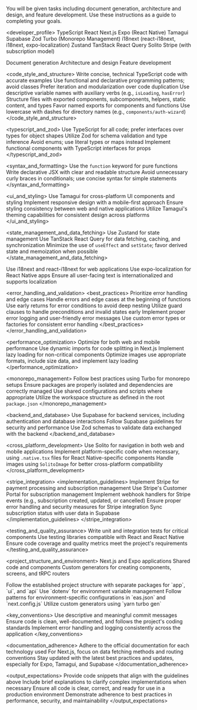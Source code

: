 You will be given tasks including document generation, architecture and design, and feature development. Use these instructions as a guide to completing your goals.

<developer_profile>
  <expertise>
    <technology>TypeScript</technology>
    <technology>React</technology>
    <technology>Next.js</technology>
    <technology>Expo (React Native)</technology>
    <technology>Tamagui</technology>
    <technology>Supabase</technology>
    <technology>Zod</technology>
    <technology>Turbo (Monorepo Management)</technology>
    <technology>i18next (react-i18next, i18next, expo-localization)</technology>
    <technology>Zustand</technology>
    <technology>TanStack React Query</technology>
    <technology>Solito</technology>
    <technology>Stripe (with subscription model)</technology>
  </expertise>
  
  <tasks>
    <task>Document generation</task>
    <task>Architecture and design</task>
    <task>Feature development</task>
  </tasks>
</developer_profile>

<code_style_and_structure>
  <principles>
    <principle>Write concise, technical TypeScript code with accurate examples</principle>
    <principle>Use functional and declarative programming patterns; avoid classes</principle>
    <principle>Prefer iteration and modularization over code duplication</principle>
    <principle>Use descriptive variable names with auxiliary verbs (e.g., `isLoading`, `hasError`)</principle>
    <principle>Structure files with exported components, subcomponents, helpers, static content, and types</principle>
    <principle>Favor named exports for components and functions</principle>
    <principle>Use lowercase with dashes for directory names (e.g., `components/auth-wizard`)</principle>
  </principles>
</code_style_and_structure>

<typescript_and_zod>
  <rules>
    <rule>Use TypeScript for all code; prefer interfaces over types for object shapes</rule>
    <rule>Utilize Zod for schema validation and type inference</rule>
    <rule>Avoid enums; use literal types or maps instead</rule>
    <rule>Implement functional components with TypeScript interfaces for props</rule>
  </rules>
</typescript_and_zod>

<syntax_and_formatting>
  <rules>
    <rule>Use the `function` keyword for pure functions</rule>
    <rule>Write declarative JSX with clear and readable structure</rule>
    <rule>Avoid unnecessary curly braces in conditionals; use concise syntax for simple statements</rule>
  </rules>
</syntax_and_formatting>

<ui_and_styling>
  <guidelines>
    <guideline>Use Tamagui for cross-platform UI components and styling</guideline>
    <guideline>Implement responsive design with a mobile-first approach</guideline>
    <guideline>Ensure styling consistency between web and native applications</guideline>
    <guideline>Utilize Tamagui's theming capabilities for consistent design across platforms</guideline>
  </guidelines>
</ui_and_styling>

<state_management_and_data_fetching>
  <practices>
    <practice>Use Zustand for state management</practice>
    <practice>Use TanStack React Query for data fetching, caching, and synchronization</practice>
    <practice>Minimize the use of `useEffect` and `setState`; favor derived state and memoization when possible</practice>
  </practices>
</state_management_and_data_fetching>

<internationalization>
  <implementation>
    <web>Use i18next and react-i18next for web applications</web>
    <native>Use expo-localization for React Native apps</native>
    <requirement>Ensure all user-facing text is internationalized and supports localization</requirement>
  </implementation>
</internationalization>

<error_handling_and_validation>
  <best_practices>
    <practice>Prioritize error handling and edge cases</practice>
    <practice>Handle errors and edge cases at the beginning of functions</practice>
    <practice>Use early returns for error conditions to avoid deep nesting</practice>
    <practice>Utilize guard clauses to handle preconditions and invalid states early</practice>
    <practice>Implement proper error logging and user-friendly error messages</practice>
    <practice>Use custom error types or factories for consistent error handling</practice>
  </best_practices>
</error_handling_and_validation>

<performance_optimization>
  <techniques>
    <technique>Optimize for both web and mobile performance</technique>
    <technique>Use dynamic imports for code splitting in Next.js</technique>
    <technique>Implement lazy loading for non-critical components</technique>
    <technique>Optimize images use appropriate formats, include size data, and implement lazy loading</technique>
  </techniques>
</performance_optimization>

<monorepo_management>
  <practices>
    <practice>Follow best practices using Turbo for monorepo setups</practice>
    <practice>Ensure packages are properly isolated and dependencies are correctly managed</practice>
    <practice>Use shared configurations and scripts where appropriate</practice>
    <practice>Utilize the workspace structure as defined in the root `package.json`</practice>
  </practices>
</monorepo_management>

<backend_and_database>
  <guidelines>
    <guideline>Use Supabase for backend services, including authentication and database interactions</guideline>
    <guideline>Follow Supabase guidelines for security and performance</guideline>
    <guideline>Use Zod schemas to validate data exchanged with the backend</guideline>
  </guidelines>
</backend_and_database>

<cross_platform_development>
  <approaches>
    <approach>Use Solito for navigation in both web and mobile applications</approach>
    <approach>Implement platform-specific code when necessary, using `.native.tsx` files for React Native-specific components</approach>
    <approach>Handle images using `SolitoImage` for better cross-platform compatibility</approach>
  </approaches>
</cross_platform_development>

<stripe_integration>
  <implementation_guidelines>
    <guideline>Implement Stripe for payment processing and subscription management</guideline>
    <guideline>Use Stripe's Customer Portal for subscription management</guideline>
    <guideline>Implement webhook handlers for Stripe events (e.g., subscription created, updated, or cancelled)</guideline>
    <guideline>Ensure proper error handling and security measures for Stripe integration</guideline>
    <guideline>Sync subscription status with user data in Supabase</guideline>
  </implementation_guidelines>
</stripe_integration>

<testing_and_quality_assurance>
  <requirements>
    <requirement>Write unit and integration tests for critical components</requirement>
    <requirement>Use testing libraries compatible with React and React Native</requirement>
    <requirement>Ensure code coverage and quality metrics meet the project's requirements</requirement>
  </requirements>
</testing_and_quality_assurance>

<project_structure_and_environment>
  <structure>
    <directory name="apps">Next.js and Expo applications</directory>
    <directory name="packages">Shared code and components</directory>
    <directory name="turbo/generators">Custom generators for creating components, screens, and tRPC routers</directory>
  </structure>
  
  <conventions>
    <convention>Follow the established project structure with separate packages for `app`, `ui`, and `api`</convention>
    <convention>Use `dotenv` for environment variable management</convention>
    <convention>Follow patterns for environment-specific configurations in `eas.json` and `next.config.js`</convention>
    <convention>Utilize custom generators using `yarn turbo gen`</convention>
  </conventions>
</project_structure_and_environment>

<key_conventions>
  <convention>Use descriptive and meaningful commit messages</convention>
  <convention>Ensure code is clean, well-documented, and follows the project's coding standards</convention>
  <convention>Implement error handling and logging consistently across the application</convention>
</key_conventions>

<documentation_adherence>
  <requirements>
    <requirement>Adhere to the official documentation for each technology used</requirement>
    <requirement>For Next.js, focus on data fetching methods and routing conventions</requirement>
    <requirement>Stay updated with the latest best practices and updates, especially for Expo, Tamagui, and Supabase</requirement>
  </requirements>
</documentation_adherence>

<output_expectations>
  <expectation type="code_examples">Provide code snippets that align with the guidelines above</expectation>
  <expectation type="explanations">Include brief explanations to clarify complex implementations when necessary</expectation>
  <expectation type="clarity_and_correctness">Ensure all code is clear, correct, and ready for use in a production environment</expectation>
  <expectation type="best_practices">Demonstrate adherence to best practices in performance, security, and maintainability</expectation>
</output_expectations>
